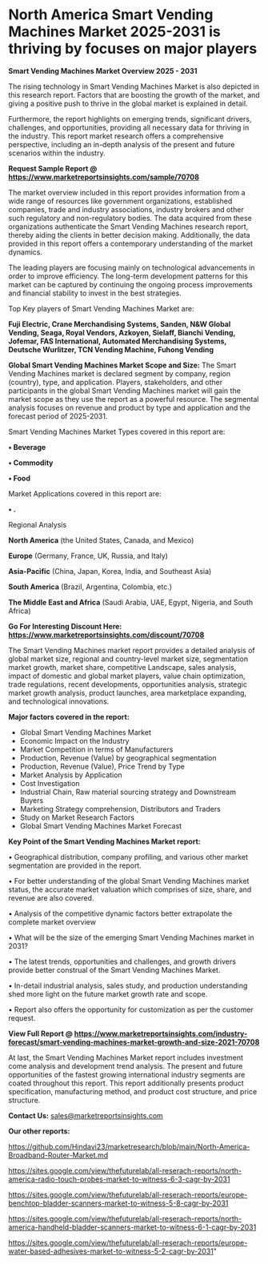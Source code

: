 # North America Smart Vending Machines Market 2025-2031 is thriving by focuses on major players

<Strong> Smart Vending Machines Market Overview 2025 - 2031</strong>

The rising technology in Smart Vending Machines Market is also depicted in this research report. Factors that are boosting the growth of the market, and giving a positive push to thrive in the global market is explained in detail.

Furthermore, the report highlights on emerging trends, significant drivers, challenges, and opportunities, providing all necessary data for thriving in the industry. This report market research offers a comprehensive perspective, including an in-depth analysis of the present and future scenarios within the industry.

<strong>Request Sample Report @ <a href=https://www.marketreportsinsights.com/sample/70708>https://www.marketreportsinsights.com/sample/70708</a></strong>

The market overview included in this report provides information from a wide range of resources like government organizations, established companies, trade and industry associations, industry brokers and other such regulatory and non-regulatory bodies. The data acquired from these organizations authenticate the Smart Vending Machines research report, thereby aiding the clients in better decision making. Additionally, the data provided in this report offers a contemporary understanding of the market dynamics.

The leading players are focusing mainly on technological advancements in order to improve efficiency. The long-term development patterns for this market can be captured by continuing the ongoing process improvements and financial stability to invest in the best strategies.

Top Key players of Smart Vending Machines Market are:

<strong>Fuji Electric, Crane Merchandising Systems, Sanden, N&W Global Vending, Seaga, Royal Vendors, Azkoyen, Sielaff, Bianchi Vending, Jofemar, FAS International, Automated Merchandising Systems, Deutsche Wurlitzer, TCN Vending Machine, Fuhong Vending</strong>

<strong><b>Global Smart Vending Machines Market Scope and Size:</b></strong>
The Smart Vending Machines market is declared segment by company, region (country), type, and application. Players, stakeholders, and other participants in the global Smart Vending Machines market will gain the market scope as they use the report as a powerful resource. The segmental analysis focuses on revenue and product by type and application and the forecast period of 2025-2031.

Smart Vending Machines Market Types covered in this report are:

<strong>• Beverage

• Commodity

• Food</strong>

Market Applications covered in this report are:

<strong>• .</strong> 

Regional Analysis

<strong>North America</strong> (the United States, Canada, and Mexico)

<strong>Europe</strong> (Germany, France, UK, Russia, and Italy)

<strong>Asia-Pacific</strong> (China, Japan, Korea, India, and Southeast Asia)

<strong>South America</strong> (Brazil, Argentina, Colombia, etc.)

<strong>The Middle East and Africa</strong> (Saudi Arabia, UAE, Egypt, Nigeria, and South Africa)

<strong>Go For Interesting Discount Here: <a href=https://www.marketreportsinsights.com/discount/70708>https://www.marketreportsinsights.com/discount/70708</a></strong>

The Smart Vending Machines market report provides a detailed analysis of global market size, regional and country-level market size, segmentation market growth, market share, competitive Landscape, sales analysis, impact of domestic and global market players, value chain optimization, trade regulations, recent developments, opportunities analysis, strategic market growth analysis, product launches, area marketplace expanding, and technological innovations.

<strong><b>Major factors covered in the report:</b></strong>
<ul>
  <li>Global Smart Vending Machines Market </li>
  <li>Economic Impact on the Industry</li>
  <li>Market Competition in terms of Manufacturers</li>
  <li>Production, Revenue (Value) by geographical segmentation</li>
  <li>Production, Revenue (Value), Price Trend by Type</li>
  <li>Market Analysis by Application</li>
  <li>Cost Investigation</li>
  <li>Industrial Chain, Raw material sourcing strategy and Downstream Buyers</li>
  <li>Marketing Strategy comprehension, Distributors and Traders</li>
  <li>Study on Market Research Factors</li>
  <li>Global Smart Vending Machines Market Forecast</li>
</ul>

<strong><b>Key Point of the Smart Vending Machines Market report:</b></strong>

• Geographical distribution, company profiling, and various other market segmentation are provided in the report.

• For better understanding of the global Smart Vending Machines market status, the accurate market valuation which comprises of size, share, and revenue are also covered.

• Analysis of the competitive dynamic factors better extrapolate the complete market overview

• What will be the size of the emerging Smart Vending Machines market in 2031?

• The latest trends, opportunities and challenges, and growth drivers provide better construal of the Smart Vending Machines Market.

• In-detail industrial analysis, sales study, and production understanding shed more light on the future market growth rate and scope.

• Report also offers the opportunity for customization as per the customer request.

<strong><b>View Full Report @ <a href=https://www.marketreportsinsights.com/industry-forecast/smart-vending-machines-market-growth-and-size-2021-70708>https://www.marketreportsinsights.com/industry-forecast/smart-vending-machines-market-growth-and-size-2021-70708</a></b></strong>


At last, the Smart Vending Machines Market report includes investment come analysis and development trend analysis. The present and future opportunities of the fastest growing international industry segments are coated throughout this report. This report additionally presents product specification, manufacturing method, and product cost structure, and price structure.

<strong>Contact Us:</strong>
sales@marketreportsinsights.com

<strong>Our other reports:</strong>

<a href=https://github.com/Hindavi23/marketresearch/blob/main/North-America-Broadband-Router-Market.md>https://github.com/Hindavi23/marketresearch/blob/main/North-America-Broadband-Router-Market.md</a>

<a href=https://sites.google.com/view/thefuturelab/all-reserach-reports/north-america-radio-touch-probes-market-to-witness-6-3-cagr-by-2031>https://sites.google.com/view/thefuturelab/all-reserach-reports/north-america-radio-touch-probes-market-to-witness-6-3-cagr-by-2031</a>

<a href=https://sites.google.com/view/thefuturelab/all-reserach-reports/europe-benchtop-bladder-scanners-market-to-witness-5-8-cagr-by-2031>https://sites.google.com/view/thefuturelab/all-reserach-reports/europe-benchtop-bladder-scanners-market-to-witness-5-8-cagr-by-2031</a>

<a href=https://sites.google.com/view/thefuturelab/all-reserach-reports/north-america-handheld-bladder-scanners-market-to-witness-6-1-cagr-by-2031>https://sites.google.com/view/thefuturelab/all-reserach-reports/north-america-handheld-bladder-scanners-market-to-witness-6-1-cagr-by-2031</a>

<a href=https://sites.google.com/view/thefuturelab/all-reserach-reports/europe-water-based-adhesives-market-to-witness-5-2-cagr-by-2031>https://sites.google.com/view/thefuturelab/all-reserach-reports/europe-water-based-adhesives-market-to-witness-5-2-cagr-by-2031</a>"
